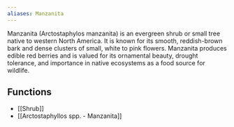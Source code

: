 ```yaml
---
aliases: Manzanita
---
```

Manzanita (Arctostaphylos manzanita) is an evergreen shrub or small tree native to western North America. It is known for its smooth, reddish-brown bark and dense clusters of small, white to pink flowers. Manzanita produces edible red berries and is valued for its ornamental beauty, drought tolerance, and importance in native ecosystems as a food source for wildlife.
## Functions
- [[Shrub]]
- [[Arctostaphyllos spp. - Manzanita]]
